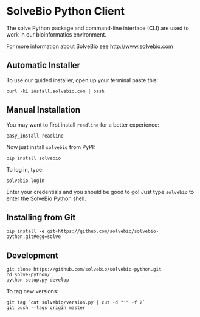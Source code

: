 SolveBio Python Client
======================

The solve Python package and command-line interface (CLI) are used to work in our bioinformatics environment.

For more information about SolveBio see http://www.solvebio.com


Automatic Installer
-------------------

To use our guided installer, open up your terminal paste this:

    curl -kL install.solvebio.com | bash



Manual Installation
-------------------

You may want to first install `readline` for a better experience:

    easy_install readline


Now just install `solvebio` from PyPI:

    pip install solvebio


To log in, type:

    solvebio login

Enter your credentials and you should be good to go!
Just type `solvebio` to enter the SolveBio Python shell.


Installing from Git
-------------------

    pip install -e git+https://github.com/solvebio/solvebio-python.git#egg=solve



Development
-----------

    git clone https://github.com/solvebio/solvebio-python.git
    cd solve-python/
    python setup.py develop


To tag new versions:

    git tag `cat solvebio/version.py | cut -d "'" -f 2`
    git push --tags origin master

